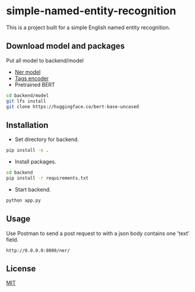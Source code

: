 # simple-named-entity-recognition

This is a project built for a simple English named entity recognition.

## Download model and packages
Put all model to backend/model
- [Ner model](https://drive.google.com/file/d/1--o8xt2pOquOtTsgKzo-j-V-WhqP9hBt/view?usp=sharing)
- [Tags encoder](https://drive.google.com/file/d/1--p49Qw2_6-dc0bzrzmR7krIQRcP3U73/view?usp=sharing)
- Pretrained BERT
```bash
cd backend/model
git lfs install
git clone https://huggingface.co/bert-base-uncased
```
## Installation
- Set directory for backend.
```bash
pip install -e .
```
- Install packages.

```bash
cd backend
pip install -r requirements.txt
```
- Start backend.
```bash
python app.py
```
## Usage
Use Postman to send a post request to with a json body contains one 'text' field.
```
http://0.0.0.0:8000/ner/
```

## License
[MIT](https://choosealicense.com/licenses/mit/)